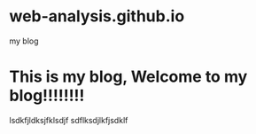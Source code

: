 # web-analysis.github.io
my blog


# This is my blog, Welcome to my blog!!!!!!!!



lsdkfjldksjfklsdjf
sdflksdjlkfjsdklf
